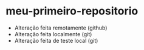 # meu-primeiro-repositorio
- Alteração feita remotamente (github)
- Alteração feita localmente (git)
- Alteração feita de teste local (git)
